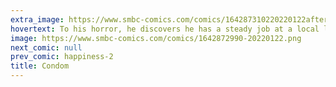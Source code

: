 ```yaml
---
extra_image: https://www.smbc-comics.com/comics/164287310220220122after.png
hovertext: To his horror, he discovers he has a steady job at a local law firm and several hundred dollars in Starbucks gift cards.
image: https://www.smbc-comics.com/comics/1642872990-20220122.png
next_comic: null
prev_comic: happiness-2
title: Condom
---
```


